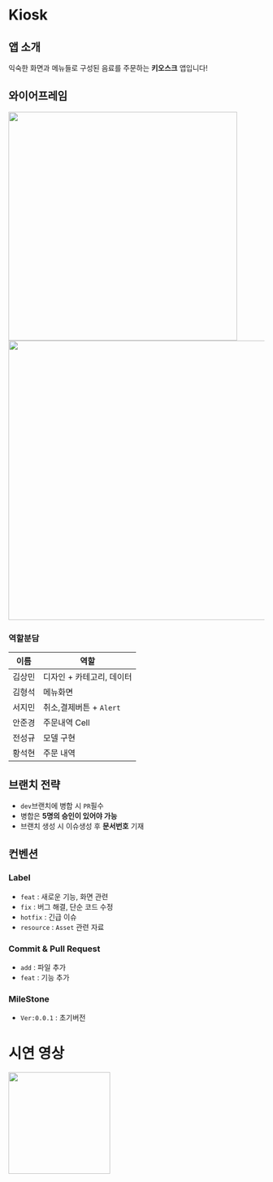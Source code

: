 # Kiosk
## 앱 소개
익숙한 화면과 메뉴들로 구성된 음료를 주문하는 **키오스크** 앱입니다!

## 와이어프레임
<div>
<img width="450" src="https://github.com/user-attachments/assets/24c47ac1-be70-441f-9f84-b4b008bc0eea">
<img width="550" src="https://github.com/user-attachments/assets/4052a245-fe28-429f-b84e-91c9ec57a93e">
</div>

### 역할분담
|이름|역할|
|-|-|
|김상민|디자인 + 카테고리, 데이터|
|김형석|메뉴화면|
|서지민|취소,결제버튼 + `Alert`|
|안준경|주문내역 Cell|
|전성규|모델 구현|
|황석현|주문 내역|

## 브랜치 전략
- `dev`브랜치에 병합 시 `PR`필수
- 병합은 **5명의 승인이 있어야 가능**
- 브랜치 생성 시 이슈생성 후 **문서번호** 기재


## 컨벤션
### Label
- `feat` : 새로운 기능, 화면 관련
- `fix` : 버그 해결, 단순 코드 수정
- `hotfix` : 긴급 이슈
- `resource` : `Asset` 관련 자료
### Commit & Pull Request
- `add` : 파일 추가
- `feat` : 기능 추가
### MileStone
- `Ver:0.0.1` : 초기버전

# 시연 영상
<div>
<img width="200" src="https://github.com/user-attachments/assets/c74e4e21-0230-42d6-a4a1-c79d4e45dd13">
</div>
